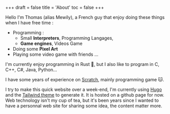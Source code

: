 +++
draft = false
title = 'About'
toc = false
+++

Hello I'm Thomas (alias Mewily), a French guy that enjoy doing these things when I have free time :

- Programming : 
    - Small **Interpreters**, Programming Langages, 
    - **Game engines**, Videos Game
- Doing some **Pixel Art**
- Playing some video game with friends
...

I'm currently enjoy programming in Rust 🦀, but I also like to program in C, C++, C#, Java, Python...

I have some years of experience on [Scratch](https://scratch.mit.edu/users/-tstd-/), mainly programming game 🐱.

I try to make this quick website over a week-end, I'm currently using [Hugo](https://gohugo.io/) and the [Tailwind theme](https://themes.gohugo.io/themes/hugo-theme-tailwind/) to generate it. It is hosted on a github page for now. Web technology isn't my cup of tea, but it's been years since I wanted to have a personnal web site for sharing some idea, the content matter more.